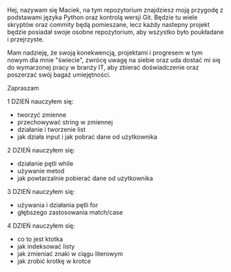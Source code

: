Hej, nazywam się Maciek, na tym repozytorium znajdziesz moją przygodę z podstawami
języka Python oraz kontrolą wersji Git. Będzie tu wiele skryptów oraz commity będą pomieszane, 
lecz każdy nastepny projekt będzie posiadał swoje osobne repozytorium, aby wszystko było
poukładane i przejrzyste.

Mam nadzieję, że swoją konekwencją, projektami i progresem w tym nowym dla mnie "świecie",
zwrócę uwagę na siebie oraz uda dostać mi się do wymarzonej pracy w branży IT, aby zbierać
doświadczenie oraz poszerzać swój bagaż umiejętności.

Zapraszam 


1 DZIEŃ
nauczyłem się:
- tworzyć zmienne
- przechowywać string w zmiennej
- działanie i tworzenie list
- jak działa input i jak pobrać dane od użytkownika

2 DZIEŃ
nauczyłem się:
- działanie pętli while
- używanie metod 
- jak powtarzalnie pobierać dane od użytkownika

3 DZIEŃ
nauczyłem się:
- używania i działania pętli for
- głębszego zastosowania match/case

4 DZIEŃ
nauczyłem się:
- co to jest ktotka
- jak indeksować listy
- jak zmieniać znaki w ciągu literowym
- jak zrobić krotkę w krotce 
